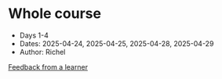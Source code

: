 # Whole course

- Days 1-4
- Dates: 2025-04-24, 2025-04-25, 2025-04-28, 2025-04-29
- Author: Richel

[Feedback from a learner](../../evaluations/202504_whole_course.md)
